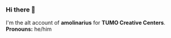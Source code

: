 ### Hi there 👋

I'm the alt account of **amolinarius** for **TUMO Creative Centers**.  
**Pronouns:** he/him
